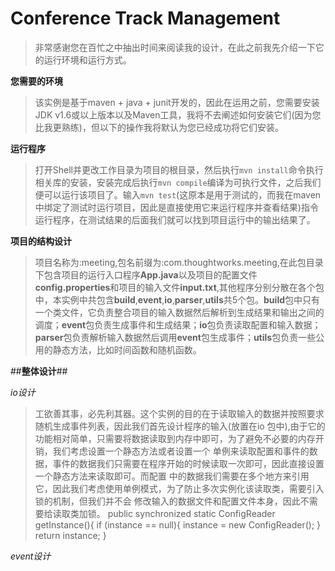 # Conference Track Management

>非常感谢您在百忙之中抽出时间来阅读我的设计，在此之前我先介绍一下它的运行环境和运行方式。

**您需要的环境**

>该实例是基于maven + java + junit开发的，因此在运用之前，您需要安装JDK v1.6或以上版本以及Maven工具，我将不去阐述如何安装它们(因为您比我更熟练)，但以下的操作我将默认为您已经成功将它们安装。

**运行程序**

>打开Shell并更改工作目录为项目的根目录，然后执行`mvn install`命令执行相关库的安装，安装完成后执行`mvn compile`编译为可执行文件，之后我们便可以运行该项目了。输入`mvn test`(这原本是用于测试的，而我在maven中绑定了测试时运行项目，因此是直接使用它来运行程序并查看结果)指令运行程序，在测试结果的后面我们就可以找到项目运行中的输出结果了。


**项目的结构设计**

>项目名称为:meeting,包名前缀为:com.thoughtworks.meeting,在此包目录下包含项目的运行入口程序**App.java**以及项目的配置文件**config.properties**和项目的输入文件**input.txt**,其他程序分别分散在各个包中，本实例中共包含**build**,**event**,**io**,**parser**,**utils**共5个包。**build**包中只有一个类文件，它负责整合项目的输入数据然后解析到生成结果和输出之间的调度；**event**包负责生成事件和生成结果；**io**包负责读取配置和输入数据；**parser**包负责解析输入数据然后调用**event**包生成事件；**utils**包负责一些公用的静态方法，比如时间函数和随机函数。

##**整体设计**##

*io设计*

>工欲善其事，必先利其器。这个实例的目的在于读取输入的数据并按照要求随机生成事件列表，因此我们首先设计程序的输入(放置在io
包中),由于它的功能相对简单，只需要将数据读取到内存中即可，为了避免不必要的内存开销，我们考虑设置一个静态方法或者设置一个
单例来读取配置和事件的数据，事件的数据我们只需要在程序开始的时候读取一次即可，因此直接设置一个静态方法来读取即可。而配置
中的数据我们需要在多个地方来引用它，因此我们考虑使用单例模式，为了防止多次实例化该读取类，需要引入锁的机制，但我们并不会
修改输入的数据文件和配置文件本身，因此不需要给读取类加锁。
    public synchronized static ConfigReader getInstance(){
        if (instance == null){
            instance = new ConfigReader();
        }
        return instance;
    }

*event设计*
